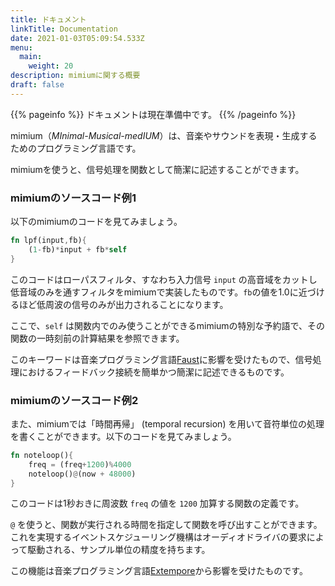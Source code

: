 ```yaml
---
title: ドキュメント
linkTitle: Documentation
date: 2021-01-03T05:09:54.533Z
menu:
  main:
    weight: 20
description: mimiumに関する概要
draft: false
---
```


{{% pageinfo %}}
ドキュメントは現在準備中です。
{{% /pageinfo %}}


mimium（*MInimal-Musical-medIUM*）は、音楽やサウンドを表現・生成するためのプログラミング言語です。

mimiumを使うと、信号処理を関数として簡潔に記述することができます。

### mimiumのソースコード例1

以下のmimiumのコードを見てみましょう。

```rust
fn lpf(input,fb){    
    (1-fb)*input + fb*self
}
```

このコードはローパスフィルタ、すなわち入力信号 `input` の高音域をカットし低音域のみを通すフィルタをmimiumで実装したものです。`fb`の値を1.0に近づけるほど低周波の信号のみが出力されることになります。

ここで、`self` は関数内でのみ使うことができるmimiumの特別な予約語で、その関数の一時刻前の計算結果を参照できます。

このキーワードは音楽プログラミング言語[Faust](https://faust.grame.fr)に影響を受けたもので、信号処理におけるフィードバック接続を簡単かつ簡潔に記述できるものです。

### mimiumのソースコード例2

また、mimiumでは「時間再帰」 (temporal recursion) を用いて音符単位の処理を書くことができます。以下のコードを見てみましょう。

```rust
fn noteloop(){
    freq = (freq+1200)%4000
    noteloop()@(now + 48000)
}
```

このコードは1秒おきに周波数 `freq` の値を `1200` 加算する関数の定義です。

`@` を使うと、関数が実行される時間を指定して関数を呼び出すことができます。これを実現するイベントスケジューリング機構はオーディオドライバの要求によって駆動される、サンプル単位の精度を持ちます。

この機能は音楽プログラミング言語[Extempore](https://extemporelang.github.io/)から影響を受けたものです。
